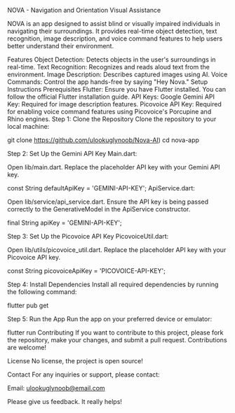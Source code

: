 NOVA - Navigation and Orientation Visual Assistance

NOVA is an app designed to assist blind or visually impaired individuals in navigating their surroundings. It provides real-time object detection, text recognition, image description, and voice command features to help users better understand their environment.

Features
Object Detection: Detects objects in the user's surroundings in real-time.
Text Recognition: Recognizes and reads aloud text from the environment.
Image Description: Describes captured images using AI.
Voice Commands: Control the app hands-free by saying "Hey Nova."
Setup Instructions
Prerequisites
Flutter: Ensure you have Flutter installed. You can follow the official Flutter installation guide.
API Keys:
Google Gemini API Key: Required for image description features.
Picovoice API Key: Required for enabling voice command features using Picovoice's Porcupine and Rhino engines.
Step 1: Clone the Repository
Clone the repository to your local machine:


git clone https://github.com/ulookuglynoob/Nova-AI)
cd nova-app

Step 2: Set Up the Gemini API Key
Main.dart:

Open lib/main.dart.
Replace the placeholder API key with your Gemini API key.

const String defaultApiKey = 'GEMINI-API-KEY';
ApiService.dart:

Open lib/service/api_service.dart.
Ensure the API key is being passed correctly to the GenerativeModel in the ApiService constructor.

final String apiKey = 'GEMINI-API-KEY';

Step 3: Set Up the Picovoice API Key
PicovoiceUtil.dart:

Open lib/utils/picovoice_util.dart.
Replace the placeholder API key with your Picovoice API key.

const String picovoiceApiKey = 'PICOVOICE-API-KEY';

Step 4: Install Dependencies
Install all required dependencies by running the following command:


flutter pub get

Step 5: Run the App
Run the app on your preferred device or emulator:


flutter run
Contributing
If you want to contribute to this project, please fork the repository, make your changes, and submit a pull request. Contributions are welcome!

License
No license, the project is open source!

Contact
For any inquiries or support, please contact:

Email: ulookuglynoob@email.com

Please give us feedback. It really helps!
